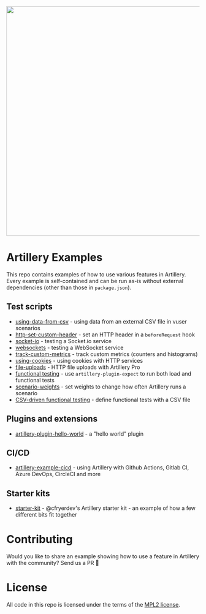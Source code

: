 <p align="center">
<img src="https://user-images.githubusercontent.com/1490/119319975-f8b77b80-bc72-11eb-8633-ed338f88f67a.png" alt="" width="600" />
</p>

# Artillery Examples

This repo contains examples of how to use various features in Artillery. Every example is self-contained and can be run as-is without external dependencies (other than those in `package.json`).

## Test scripts

- [using-data-from-csv](./using-data-from-csv) - using data from an external CSV file in vuser scenarios
- [http-set-custom-header](./http-set-custom-header) - set an HTTP header in a `beforeRequest` hook
- [socket-io](./socket-io) - testing a Socket.io service
- [websockets](./websockets) - testing a WebSocket service
- [track-custom-metrics](./track-custom-metrics) - track custom metrics (counters and histograms)
- [using-cookies](./using-cookies) - using cookies with HTTP services
- [file-uploads](./file-uploads) - HTTP file uploads with Artillery Pro
- [functional testing](./functional-testing-with-expect-plugin) - use `artillery-plugin-expect` to run both load and functional tests
- [scenario-weights](./scenario-weights) - set weights to change how often Artillery runs a scenario
- [CSV-driven functional testing](./table-driven-functional-tests) - define functional tests with a CSV file

## Plugins and extensions

- [artillery-plugin-hello-world](./artillery-plugin-hello-world) - a "hello world" plugin

## CI/CD

- [artillery-example-cicd](https://github.com/artilleryio/artillery-examples-cicd) - using Artillery with Github Actions, Gitlab CI, Azure DevOps, CircleCI and more

## Starter kits

- [starter-kit](./starter-kit) - @cfryerdev's Artillery starter kit - an example of how a few different bits fit together

# Contributing

Would you like to share an example showing how to use a feature in Artillery with the community? Send us a PR 💜

# License

All code in this repo is licensed under the terms of the [MPL2 license](https://www.mozilla.org/en-US/MPL/2.0/FAQ/).
